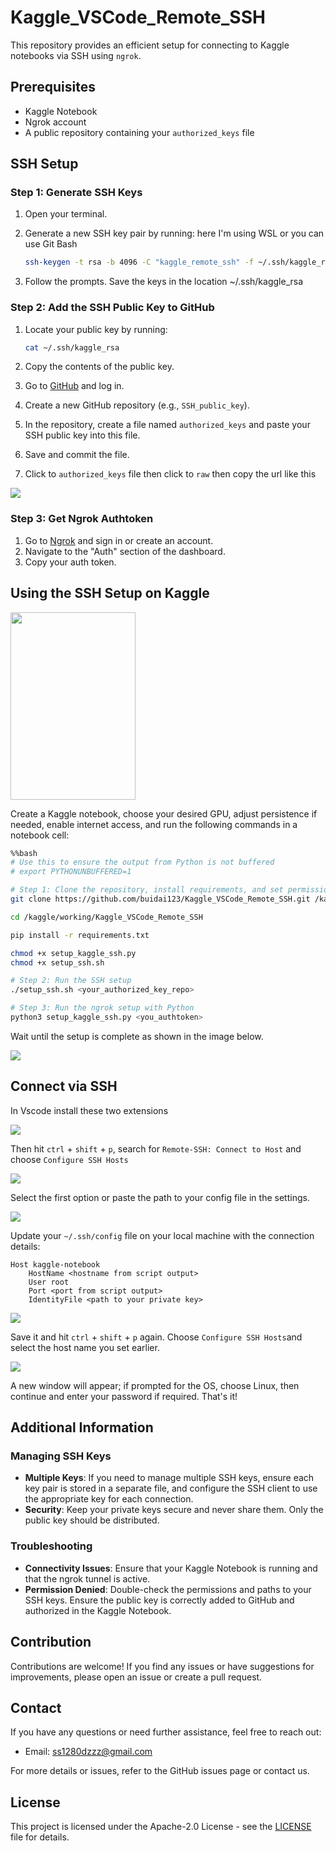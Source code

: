 # Kaggle_VSCode_Remote_SSH
This repository provides an efficient setup for connecting to Kaggle notebooks via SSH using `ngrok`.
## Prerequisites

- Kaggle Notebook
- Ngrok account
- A public repository containing your `authorized_keys` file

## SSH Setup

### Step 1: Generate SSH Keys
1. Open your terminal.
2. Generate a new SSH key pair by running:
    here I'm using WSL or you can use Git Bash

    ```sh
    ssh-keygen -t rsa -b 4096 -C "kaggle_remote_ssh" -f ~/.ssh/kaggle_rsa
    ```
3. Follow the prompts. Save the keys in the location  ~/.ssh/kaggle_rsa

### Step 2: Add the SSH Public Key to GitHub

1. Locate your public key by running:

    ```sh
    cat ~/.ssh/kaggle_rsa
    ```

2. Copy the contents of the public key.
3. Go to [GitHub](https://github.com) and log in.
4. Create a new GitHub repository (e.g., `SSH_public_key`).
5. In the repository, create a file named `authorized_keys` and paste your SSH public key into this file.
6. Save and commit the file.
7. Click to `authorized_keys` file then click to `raw` then copy the url like this

<img src="images/github1.png">

### Step 3: Get Ngrok Authtoken

1. Go to [Ngrok](https://ngrok.com) and sign in or create an account.
2. Navigate to the "Auth" section of the dashboard.
3. Copy your auth token.


## Using the SSH Setup on Kaggle

<img src="images/kaggle1.png" width="200" height="300">

Create a Kaggle notebook, choose your desired GPU, adjust persistence if needed, enable internet access, and run the following commands in a notebook cell:
```bash
%%bash
# Use this to ensure the output from Python is not buffered
# export PYTHONUNBUFFERED=1

# Step 1: Clone the repository, install requirements, and set permissions
git clone https://github.com/buidai123/Kaggle_VSCode_Remote_SSH.git /kaggle/working/Kaggle_VSCode_Remote_SSH

cd /kaggle/working/Kaggle_VSCode_Remote_SSH

pip install -r requirements.txt

chmod +x setup_kaggle_ssh.py
chmod +x setup_ssh.sh

# Step 2: Run the SSH setup
./setup_ssh.sh <your_authorized_key_repo>

# Step 3: Run the ngrok setup with Python
python3 setup_kaggle_ssh.py <you_authtoken>
```
Wait until the setup is complete as shown in the image below.

<img src="images/kaggle2.png">


## Connect via SSH

In Vscode install these two extensions

<img src="images/vscode1.png">



Then hit `ctrl` + `shift` + `p`, search for `Remote-SSH: Connect to Host` and choose `Configure SSH Hosts`

<img src="images/vscode2.png">

Select the first option or paste the path to your config file in the settings.

<img src="images/vscode3.png">

Update your `~/.ssh/config` file on your local machine with the connection details:

```plaintext
Host kaggle-notebook
    HostName <hostname from script output>
    User root
    Port <port from script output>
    IdentityFile <path to your private key>
```

<img src="images/vscode4.png">

Save it and hit `ctrl` + `shift` + `p` again. Choose `Configure SSH Hosts`and select the host name you set earlier.

<img src="images/vscode5.png">

A new window will appear; if prompted for the OS, choose Linux, then continue and enter your password if required. That's it!

## Additional Information

### Managing SSH Keys

- **Multiple Keys**: If you need to manage multiple SSH keys, ensure each key pair is stored in a separate file, and configure the SSH client to use the appropriate key for each connection.
- **Security**: Keep your private keys secure and never share them. Only the public key should be distributed.

### Troubleshooting

- **Connectivity Issues**: Ensure that your Kaggle Notebook is running and that the ngrok tunnel is active.
- **Permission Denied**: Double-check the permissions and paths to your SSH keys. Ensure the public key is correctly added to GitHub and authorized in the Kaggle Notebook.

## Contribution

Contributions are welcome! If you find any issues or have suggestions for improvements, please open an issue or create a pull request.

## Contact

If you have any questions or need further assistance, feel free to reach out:

- Email: [ss1280dzzz@gmail.com](mailto:ss1280dzzz@gmail.com)

For more details or issues, refer to the GitHub issues page or contact us.

## License

This project is licensed under the Apache-2.0 License - see the [LICENSE](LICENSE) file for details.